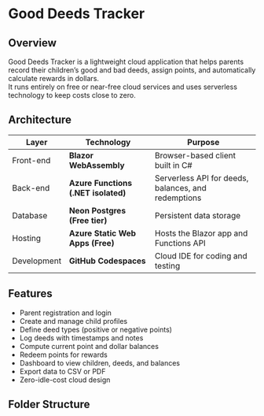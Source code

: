 # Good Deeds Tracker

## Overview
Good Deeds Tracker is a lightweight cloud application that helps parents record their children’s good and bad deeds, assign points, and automatically calculate rewards in dollars.  
It runs entirely on free or near-free cloud services and uses serverless technology to keep costs close to zero.

## Architecture
| Layer | Technology | Purpose |
|-------|-------------|----------|
| Front-end | **Blazor WebAssembly** | Browser-based client built in C# |
| Back-end | **Azure Functions (.NET isolated)** | Serverless API for deeds, balances, and redemptions |
| Database | **Neon Postgres (Free tier)** | Persistent data storage |
| Hosting | **Azure Static Web Apps (Free)** | Hosts the Blazor app and Functions API |
| Development | **GitHub Codespaces** | Cloud IDE for coding and testing |

## Features
- Parent registration and login  
- Create and manage child profiles  
- Define deed types (positive or negative points)  
- Log deeds with timestamps and notes  
- Compute current point and dollar balances  
- Redeem points for rewards  
- Dashboard to view children, deeds, and balances  
- Export data to CSV or PDF  
- Zero-idle-cost cloud design  

## Folder Structure
